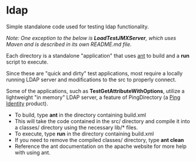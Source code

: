# ldap
Simple standalone code used for testing ldap functionality.

*Note: One exception to the below is **LoadTestJMXServer**, which uses Maven and is described in its own README.md file.*

Each directory is a standalone "application" that uses [ant](https://ant.apache.org/) to build and a **run** script to execute.

Since these are "quick and dirty" test applications, most require a locally running LDAP server and modifications to the src to properly connect.

Some of the applications, such as **TestGetAttributeWithOptions**, utilize a lightweight "in memory" LDAP server, a feature of PingDirectory (a [Ping Identity](https://www.pingidentity.com/) product).

* To build, type **ant** in the directory containing build.xml
* This will take the code contained in the src/ directory and compile it into a classes/ directory using the necessary lib/* files.
* To execute, type **run** in the directory containing build.xml
* If you need to remove the compiled classes/ directory, type **ant clean**
* Reference the ant documentation on the apache website for more help with using ant.
